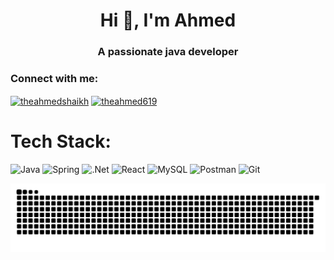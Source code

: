 <h1 align="center">Hi 👋, I'm Ahmed</h1>
<h3 align="center">A passionate java developer</h3>





<h3 align="left">Connect with me:</h3>
<p align="left">
<a href="https://twitter.com/theahmedshaikh" target="blank"><img align="center" src="https://raw.githubusercontent.com/rahuldkjain/github-profile-readme-generator/master/src/images/icons/Social/twitter.svg" alt="theahmedshaikh" height="30" width="40" /></a>
<a href="https://instagram.com/theahmed619" target="blank"><img align="center" src="https://raw.githubusercontent.com/rahuldkjain/github-profile-readme-generator/master/src/images/icons/Social/instagram.svg" alt="theahmed619" height="30" width="40" /></a>
</p>

# Tech Stack:
![Java](https://img.shields.io/badge/java-%23ED8B00.svg?style=for-the-badge&logo=openjdk&logoColor=white)
![Spring](https://img.shields.io/badge/spring-%236DB33F.svg?style=for-the-badge&logo=spring&logoColor=white)
![.Net](https://img.shields.io/badge/.NET-5C2D91?style=for-the-badge&logo=.net&logoColor=white)
![React](https://img.shields.io/badge/react-%2320232a.svg?style=for-the-badge&logo=react&logoColor=%2361DAFB) 
![MySQL](https://img.shields.io/badge/mysql-4479A1.svg?style=for-the-badge&logo=mysql&logoColor=white) 
![Postman](https://img.shields.io/badge/Postman-FF6C37?style=for-the-badge&logo=postman&logoColor=white) 
![Git](https://img.shields.io/badge/git-%23F05033.svg?style=for-the-badge&logo=git&logoColor=white) 
<br>







<picture>
  <source media="(prefers-color-scheme: dark)" srcset="https://raw.githubusercontent.com/theahmed619/theahmed619/output/github-snake-dark.svg" />
  <source media="(prefers-color-scheme: light)" srcset="https://raw.githubusercontent.com/theahmed619/theahmed619/output/github-snake.svg" />
  <img alt="github-snake" src="https://raw.githubusercontent.com/theahmed619/theahmed619/output/github-snake.svg" />
</picture>
